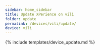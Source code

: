 ```yaml
---
sidebar: home_sidebar
title: Update XPerience on vili
folder: update
permalink: /devices/vili/update/
device: vili
---
```

{% include templates/device_update.md %}
